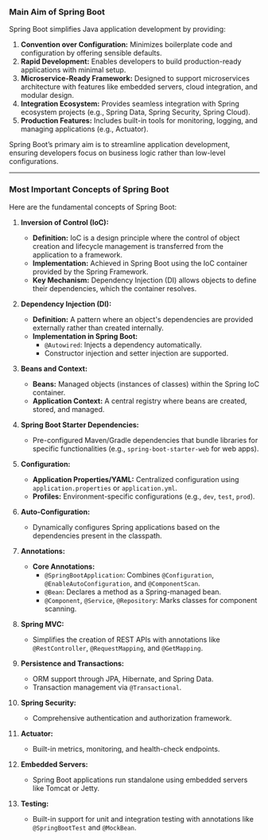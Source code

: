 ### Main Aim of Spring Boot

Spring Boot simplifies Java application development by providing:
1. **Convention over Configuration:** Minimizes boilerplate code and configuration by offering sensible defaults.
2. **Rapid Development:** Enables developers to build production-ready applications with minimal setup.
3. **Microservice-Ready Framework:** Designed to support microservices architecture with features like embedded servers, cloud integration, and modular design.
4. **Integration Ecosystem:** Provides seamless integration with Spring ecosystem projects (e.g., Spring Data, Spring Security, Spring Cloud).
5. **Production Features:** Includes built-in tools for monitoring, logging, and managing applications (e.g., Actuator).

Spring Boot’s primary aim is to streamline application development, ensuring developers focus on business logic rather than low-level configurations.

---

### Most Important Concepts of Spring Boot

Here are the fundamental concepts of Spring Boot:

1. **Inversion of Control (IoC):**
    - **Definition:** IoC is a design principle where the control of object creation and lifecycle management is transferred from the application to a framework.
    - **Implementation:** Achieved in Spring Boot using the IoC container provided by the Spring Framework.
    - **Key Mechanism:** Dependency Injection (DI) allows objects to define their dependencies, which the container resolves.

2. **Dependency Injection (DI):**
    - **Definition:** A pattern where an object's dependencies are provided externally rather than created internally.
    - **Implementation in Spring Boot:**
        - `@Autowired`: Injects a dependency automatically.
        - Constructor injection and setter injection are supported.

3. **Beans and Context:**
    - **Beans:** Managed objects (instances of classes) within the Spring IoC container.
    - **Application Context:** A central registry where beans are created, stored, and managed.

4. **Spring Boot Starter Dependencies:**
    - Pre-configured Maven/Gradle dependencies that bundle libraries for specific functionalities (e.g., `spring-boot-starter-web` for web apps).

5. **Configuration:**
    - **Application Properties/YAML:** Centralized configuration using `application.properties` or `application.yml`.
    - **Profiles:** Environment-specific configurations (e.g., `dev`, `test`, `prod`).

6. **Auto-Configuration:**
    - Dynamically configures Spring applications based on the dependencies present in the classpath.

7. **Annotations:**
    - **Core Annotations:**
        - `@SpringBootApplication`: Combines `@Configuration`, `@EnableAutoConfiguration`, and `@ComponentScan`.
        - `@Bean`: Declares a method as a Spring-managed bean.
        - `@Component`, `@Service`, `@Repository`: Marks classes for component scanning.

8. **Spring MVC:**
    - Simplifies the creation of REST APIs with annotations like `@RestController`, `@RequestMapping`, and `@GetMapping`.

9. **Persistence and Transactions:**
    - ORM support through JPA, Hibernate, and Spring Data.
    - Transaction management via `@Transactional`.

10. **Spring Security:**
    - Comprehensive authentication and authorization framework.

11. **Actuator:**
    - Built-in metrics, monitoring, and health-check endpoints.

12. **Embedded Servers:**
    - Spring Boot applications run standalone using embedded servers like Tomcat or Jetty.

13. **Testing:**
    - Built-in support for unit and integration testing with annotations like `@SpringBootTest` and `@MockBean`.

